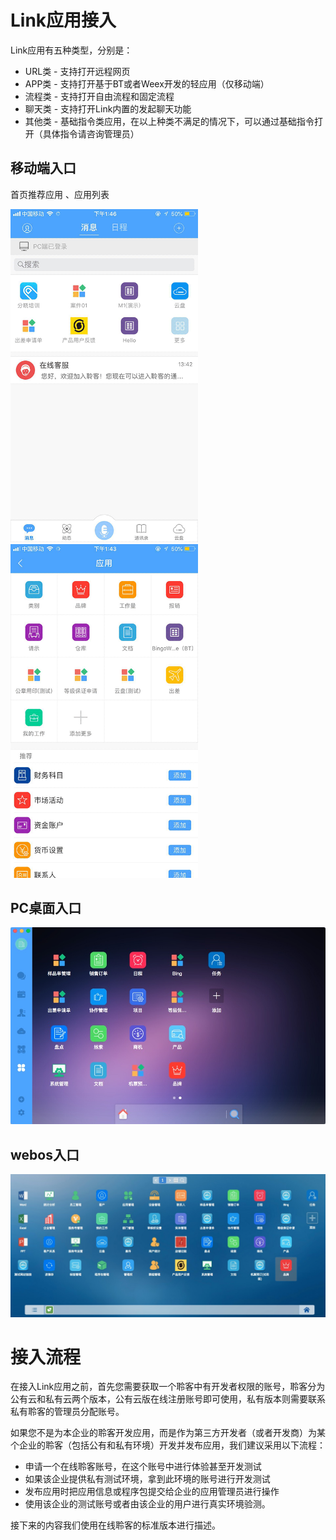 # Link应用接入

Link应用有五种类型，分别是：

* URL类 - 支持打开远程网页
* APP类 - 支持打开基于BT或者Weex开发的轻应用（仅移动端）
* 流程类 - 支持打开自由流程和固定流程
* 聊天类 - 支持打开Link内置的发起聊天功能
* 其他类 - 基础指令类应用，在以上种类不满足的情况下，可以通过基础指令打开（具体指令请咨询管理员）

## 移动端入口
首页推荐应用 、应用列表

<img src="./assets/app1.png" width='300px'/> <img src="./assets/app2.png" width='300px'/>


## PC桌面入口


<img src="./assets/app3.jpeg" width='900px'/>


## webos入口

<img src="./assets/app4.jpeg" width='900px'/>


# 接入流程

在接入Link应用之前，首先您需要获取一个聆客中有开发者权限的账号，聆客分为公有云和私有云两个版本，公有云版在线注册账号即可使用，私有版本则需要联系私有聆客的管理员分配账号。

如果您不是为本企业的聆客开发应用，而是作为第三方开发者（或者开发商）为某个企业的聆客（包括公有和私有环境）开发并发布应用，我们建议采用以下流程：

* 申请一个在线聆客账号，在这个账号中进行体验甚至开发测试
* 如果该企业提供私有测试环境，拿到此环境的账号进行开发测试
* 发布应用时把应用信息或程序包提交给企业的应用管理员进行操作
* 使用该企业的测试账号或者由该企业的用户进行真实环境验测。


接下来的内容我们使用在线聆客的标准版本进行描述。



